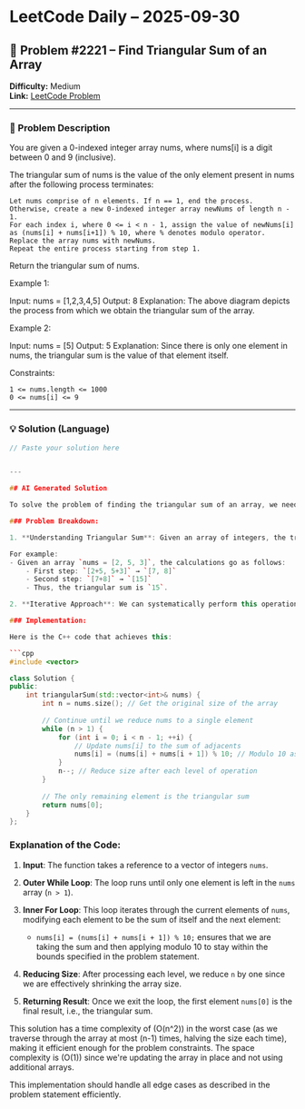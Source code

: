 # LeetCode Daily – 2025-09-30

## 🧠 Problem #2221 – **Find Triangular Sum of an Array**
**Difficulty:** Medium  
**Link:** [LeetCode Problem](https://leetcode.com/problems/find-triangular-sum-of-an-array)

---

### 📝 Problem Description

You are given a 0-indexed integer array nums, where nums[i] is a digit between 0 and 9 (inclusive).

The triangular sum of nums is the value of the only element present in nums after the following process terminates:


	Let nums comprise of n elements. If n == 1, end the process. Otherwise, create a new 0-indexed integer array newNums of length n - 1.
	For each index i, where 0 <= i < n - 1, assign the value of newNums[i] as (nums[i] + nums[i+1]) % 10, where % denotes modulo operator.
	Replace the array nums with newNums.
	Repeat the entire process starting from step 1.


Return the triangular sum of nums.

 
Example 1:


Input: nums = [1,2,3,4,5]
Output: 8
Explanation:
The above diagram depicts the process from which we obtain the triangular sum of the array.

Example 2:


Input: nums = [5]
Output: 5
Explanation:
Since there is only one element in nums, the triangular sum is the value of that element itself.

 
Constraints:


	1 <= nums.length <= 1000
	0 <= nums[i] <= 9

---

### 💡 Solution (Language)

```cpp
// Paste your solution here


---

## AI Generated Solution

To solve the problem of finding the triangular sum of an array, we need to understand the concept of a triangular sum. The triangular sum of an array is computed by repeatedly adding adjacent elements until only one element remains.

### Problem Breakdown:

1. **Understanding Triangular Sum**: Given an array of integers, the triangular sum involves forming a new array where each element is the sum of two adjacent elements of the previous array. This process is repeated until we end up with a single element. 

For example:
- Given an array `nums = [2, 5, 3]`, the calculations go as follows:
    - First step: `[2+5, 5+3]` → `[7, 8]`
    - Second step: `[7+8]` → `[15]`
    - Thus, the triangular sum is `15`.

2. **Iterative Approach**: We can systematically perform this operation using a loop until we are left with one element.

### Implementation:

Here is the C++ code that achieves this:

```cpp
#include <vector>

class Solution {
public:
    int triangularSum(std::vector<int>& nums) {
        int n = nums.size(); // Get the original size of the array
        
        // Continue until we reduce nums to a single element
        while (n > 1) {
            for (int i = 0; i < n - 1; ++i) {
                // Update nums[i] to the sum of adjacents
                nums[i] = (nums[i] + nums[i + 1]) % 10; // Modulo 10 as per problem statement
            }
            n--; // Reduce size after each level of operation
        }
        
        // The only remaining element is the triangular sum
        return nums[0];
    }
};
```

### Explanation of the Code:

1. **Input**: The function takes a reference to a vector of integers `nums`.

2. **Outer While Loop**: The loop runs until only one element is left in the `nums` array (`n > 1`).

3. **Inner For Loop**: This loop iterates through the current elements of `nums`, modifying each element to be the sum of itself and the next element:
   - `nums[i] = (nums[i] + nums[i + 1]) % 10;` ensures that we are taking the sum and then applying modulo 10 to stay within the bounds specified in the problem statement.

4. **Reducing Size**: After processing each level, we reduce `n` by one since we are effectively shrinking the array size.

5. **Returning Result**: Once we exit the loop, the first element `nums[0]` is the final result, i.e., the triangular sum.

This solution has a time complexity of \(O(n^2)\) in the worst case (as we traverse through the array at most \(n-1\) times, halving the size each time), making it efficient enough for the problem constraints. The space complexity is \(O(1)\) since we're updating the array in place and not using additional arrays. 

This implementation should handle all edge cases as described in the problem statement efficiently.